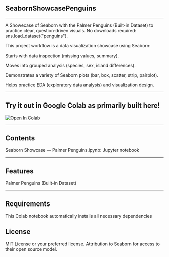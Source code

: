 ## SeabornShowcasePenguins

---
A Showecase of Seaborn with the Palmer Penguins (Built-in Dataset) to practice clear, question‑driven visuals. No downloads required: sns.load_dataset("penguins").

This project workflow is a data visualization showcase using Seaborn:

Starts with data inspection (missing values, summary).

Moves into grouped analysis (species, sex, island differences).

Demonstrates a variety of Seaborn plots (bar, box, scatter, strip, pairplot).

Helps practice EDA (exploratory data analysis) and visualization design.

---

## Try it out in Google Colab as primarily built here!

[![Open In Colab](https://colab.research.google.com/assets/colab-badge.svg)](https://colab.research.google.com/github/RGithub23/SeabornShowcasePenguins/blob/main/seaborn_showcase_penguins.ipynb)

---

## Contents

Seaborn Showcase — Palmer Penguins.ipynb: Jupyter notebook

---

## Features

Palmer Penguins (Built-in Dataset)


---
## Requirements

This Colab notebook automatically installs all necessary dependencies

## License

MIT License or your preferred license.  Attribution to Seaborn for access to their open source model.
